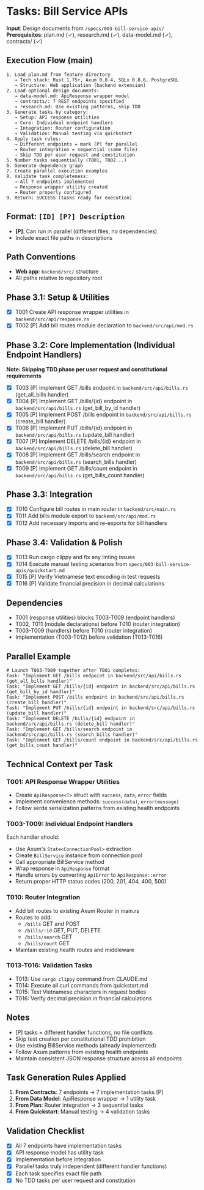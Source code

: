 # Tasks: Bill Service APIs

**Input**: Design documents from `/specs/003-bill-service-apis/`
**Prerequisites**: plan.md (✓), research.md (✓), data-model.md (✓), contracts/ (✓)

## Execution Flow (main)
```
1. Load plan.md from feature directory
   → Tech stack: Rust 1.75+, Axum 0.8.4, SQLx 0.8.6, PostgreSQL
   → Structure: Web application (backend extension)
2. Load optional design documents:
   → data-model.md: ApiResponse wrapper model
   → contracts/: 7 REST endpoints specified
   → research.md: Use existing patterns, skip TDD
3. Generate tasks by category:
   → Setup: API response utilities
   → Core: Individual endpoint handlers
   → Integration: Router configuration
   → Validation: Manual testing via quickstart
4. Apply task rules:
   → Different endpoints = mark [P] for parallel
   → Router integration = sequential (same file)
   → Skip TDD per user request and constitution
5. Number tasks sequentially (T001, T002...)
6. Generate dependency graph
7. Create parallel execution examples
8. Validate task completeness:
   → All 7 endpoints implemented
   → Response wrapper utility created
   → Router properly configured
9. Return: SUCCESS (tasks ready for execution)
```

## Format: `[ID] [P?] Description`
- **[P]**: Can run in parallel (different files, no dependencies)
- Include exact file paths in descriptions

## Path Conventions
- **Web app**: `backend/src/` structure
- All paths relative to repository root

## Phase 3.1: Setup & Utilities
- [x] T001 Create API response wrapper utilities in `backend/src/api/response.rs`
- [x] T002 [P] Add bill routes module declaration to `backend/src/api/mod.rs`

## Phase 3.2: Core Implementation (Individual Endpoint Handlers)
**Note: Skipping TDD phase per user request and constitutional requirements**
- [x] T003 [P] Implement GET /bills endpoint in `backend/src/api/bills.rs` (get_all_bills handler)
- [x] T004 [P] Implement GET /bills/{id} endpoint in `backend/src/api/bills.rs` (get_bill_by_id handler)
- [x] T005 [P] Implement POST /bills endpoint in `backend/src/api/bills.rs` (create_bill handler)
- [x] T006 [P] Implement PUT /bills/{id} endpoint in `backend/src/api/bills.rs` (update_bill handler)
- [x] T007 [P] Implement DELETE /bills/{id} endpoint in `backend/src/api/bills.rs` (delete_bill handler)
- [x] T008 [P] Implement GET /bills/search endpoint in `backend/src/api/bills.rs` (search_bills handler)
- [x] T009 [P] Implement GET /bills/count endpoint in `backend/src/api/bills.rs` (get_bills_count handler)

## Phase 3.3: Integration
- [x] T010 Configure bill routes in main router in `backend/src/main.rs`
- [x] T011 Add bills module export to `backend/src/api/mod.rs`
- [x] T012 Add necessary imports and re-exports for bill handlers

## Phase 3.4: Validation & Polish
- [x] T013 Run cargo clippy and fix any linting issues
- [x] T014 Execute manual testing scenarios from `specs/003-bill-service-apis/quickstart.md`
- [x] T015 [P] Verify Vietnamese text encoding in test requests
- [x] T016 [P] Validate financial precision in decimal calculations

## Dependencies
- T001 (response utilities) blocks T003-T009 (endpoint handlers)
- T002, T011 (module declarations) before T010 (router integration)
- T003-T009 (handlers) before T010 (router integration)
- Implementation (T003-T012) before validation (T013-T016)

## Parallel Example
```
# Launch T003-T009 together after T001 completes:
Task: "Implement GET /bills endpoint in backend/src/api/bills.rs (get_all_bills handler)"
Task: "Implement GET /bills/{id} endpoint in backend/src/api/bills.rs (get_bill_by_id handler)"
Task: "Implement POST /bills endpoint in backend/src/api/bills.rs (create_bill handler)"
Task: "Implement PUT /bills/{id} endpoint in backend/src/api/bills.rs (update_bill handler)"
Task: "Implement DELETE /bills/{id} endpoint in backend/src/api/bills.rs (delete_bill handler)"
Task: "Implement GET /bills/search endpoint in backend/src/api/bills.rs (search_bills handler)"
Task: "Implement GET /bills/count endpoint in backend/src/api/bills.rs (get_bills_count handler)"
```

## Technical Context per Task

### T001: API Response Wrapper Utilities
- Create `ApiResponse<T>` struct with `success`, `data`, `error` fields
- Implement convenience methods: `success(data)`, `error(message)`
- Follow serde serialization patterns from existing health endpoints

### T003-T009: Individual Endpoint Handlers
Each handler should:
- Use Axum's `State<ConnectionPool>` extraction
- Create `BillService` instance from connection pool
- Call appropriate BillService method
- Wrap response in `ApiResponse` format
- Handle errors by converting `ApiError` to `ApiResponse::error`
- Return proper HTTP status codes (200, 201, 404, 400, 500)

### T010: Router Integration
- Add bill routes to existing Axum Router in main.rs
- Routes to add:
  - `/bills` GET and POST
  - `/bills/:id` GET, PUT, DELETE
  - `/bills/search` GET
  - `/bills/count` GET
- Maintain existing health routes and middleware

### T013-T016: Validation Tasks
- T013: Use `cargo clippy` command from CLAUDE.md
- T014: Execute all curl commands from quickstart.md
- T015: Test Vietnamese characters in request bodies
- T016: Verify decimal precision in financial calculations

## Notes
- [P] tasks = different handler functions, no file conflicts
- Skip test creation per constitutional TDD prohibition
- Use existing BillService methods (already implemented)
- Follow Axum patterns from existing health endpoints
- Maintain consistent JSON response structure across all endpoints

## Task Generation Rules Applied
1. **From Contracts**: 7 endpoints → 7 implementation tasks [P]
2. **From Data Model**: ApiResponse wrapper → 1 utility task
3. **From Plan**: Router integration → 3 sequential tasks
4. **From Quickstart**: Manual testing → 4 validation tasks

## Validation Checklist
- [x] All 7 endpoints have implementation tasks
- [x] API response model has utility task
- [x] Implementation before integration
- [x] Parallel tasks truly independent (different handler functions)
- [x] Each task specifies exact file path
- [x] No TDD tasks per user request and constitution